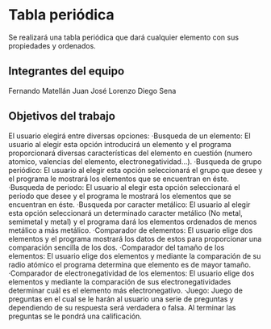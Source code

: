 # Tabla periódica
Se realizará una tabla periódica que dará cualquier elemento con sus propiedades y ordenados.
## Integrantes del equipo
Fernando Matellán
Juan José Lorenzo
Diego Sena
## Objetivos del trabajo
El usuario elegirá entre diversas opciones:
  ·Busqueda de un elemento: El usuario al elegir esta opción introducirá un elemento y el programa proporcionará diversas características del elemento en cuestión (numero atomico, valencias del elemento, electronegatividad...).
  ·Busqueda de grupo periódico: El usuario al elegir esta opción seleccionará el grupo que desee y el programa le mostrará los elementos que se encuentran en éste.
  ·Busqueda de periodo:  El usuario al elegir esta opción seleccionará el periodo que desee y el programa le mostrará los elementos que se encuentran en éste.
  ·Busqueda por caracter metálico: El usuario al elegir esta opción seleccionará un determinado caracter metálico (No metal, semimetal y metal) y el programa dará los elementos ordenados de menos metálico a más metálico.
  ·Comparador de elementos: El usuario elige dos elementos y el programa mostrará los datos de estos para proporcionar una comparación sencilla de los dos.
  ·Comparador del tamaño de los elementos: El usuario elige dos elementos y mediante la comparación de su radio atómico el programa determina que elemento es de mayor tamaño.
  ·Comparador de electronegatividad de los elementos: El usuario elige dos elementos y mediante la comparación de sus electronegatividades determinar cuál es el elemento más electronegativo.
  ·Juego: Juego de preguntas en el cual se le harán al usuario una serie de preguntas y dependiendo de su respuesta será verdadera o falsa. Al terminar las preguntas se le pondrá una calificación.
